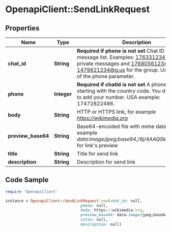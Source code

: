 # OpenapiClient::SendLinkRequest

## Properties

Name | Type | Description | Notes
------------ | ------------- | ------------- | -------------
**chat_id** | **String** | **Required if phone is not set**  Chat ID from the message list. Examples: 17633123456@c.us for private messages and 17680561234-1479621234@g.us for the group. Used instead of the phone parameter. | [optional] 
**phone** | **Integer** | **Required if chatId is not set**  A phone number starting with the country code. You do not need to add your number.   USA example: 17472822486. | [optional] 
**body** | **String** | HTTP or HTTPS link, for example *https://wikimedia.org* | 
**preview_base64** | **String** | Base64-encoded file with mime data, for example *data:image/jpeg;base64,/9j/4AAQSkZJRgABAQ...* for link&#39;s preview | 
**title** | **String** | Title for send link | 
**description** | **String** | Description for send link | [optional] 

## Code Sample

```ruby
require 'OpenapiClient'

instance = OpenapiClient::SendLinkRequest.new(chat_id: null,
                                 phone: null,
                                 body: https://wikimedia.org,
                                 preview_base64: data:image/jpeg;base64,/9j/4AAQSkZJRgABAQ...,
                                 title: null,
                                 description: null)
```


